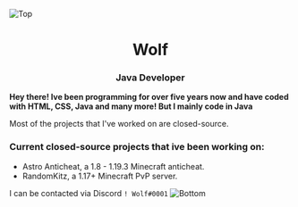 ![Top](https://user-images.githubusercontent.com/87252860/209607530-9551ae4d-8b49-47a7-bbbc-3bd9dea62771.png)
<h1 align="center">Wolf</h1>
<h3 align="center">Java Developer</h3>

**Hey there! Ive been programming for over five years now and have coded with HTML, CSS, Java and many more! But I mainly code in Java**

Most of the projects that I've worked on are closed-source.
<h3> Current closed-source projects that ive been working on:</h4>

- Astro Anticheat, a 1.8 - 1.19.3 Minecraft anticheat.
- RandomKitz, a 1.17+ Minecraft PvP server.

I can be contacted via Discord ``! Wolf#0001``
![Bottom](https://user-images.githubusercontent.com/87252860/209607538-7b7e9655-34aa-4658-95fd-d53cd1dd70c1.png)
